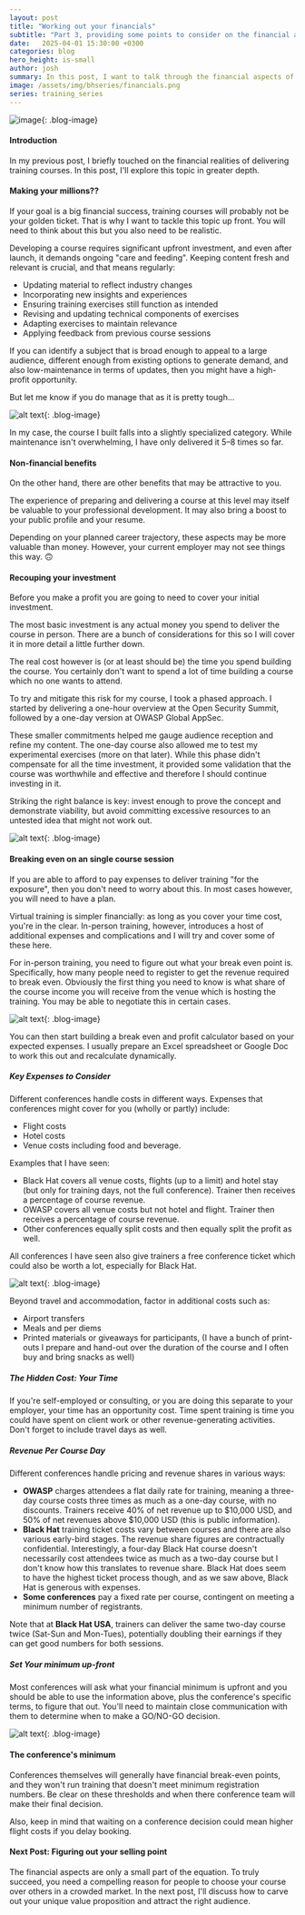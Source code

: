 ```yaml
---
layout: post
title: "Working out your financials"
subtitle: "Part 3, providing some points to consider on the financial aspects of training."
date:   2025-04-01 15:30:00 +0300
categories: blog
hero_height: is-small
author: josh
summary: In this post, I want to talk through the financial aspects of training including expenses and effort to take into account and some thoughts on how different conferences do pricing.
image: /assets/img/bhseries/financials.png
series: training_series
---
```


![image](/assets/img/bhseries/financials.png){: .blog-image}

#### Introduction

In my previous post, I briefly touched on the financial realities of delivering training courses. In this post, I'll explore this topic in greater depth.

#### Making your millions??

If your goal is a big financial success, training courses will probably not be your golden ticket. That is why I want to tackle this topic up front. You will need to think about this but you also need to be realistic. 

Developing a course requires significant upfront investment, and even after launch, it demands ongoing "care and feeding". Keeping content fresh and relevant is crucial, and that means regularly:

- Updating material to reflect industry changes
- Incorporating new insights and experiences
- Ensuring training exercises still function as intended
- Revising and updating technical components of exercises
- Adapting exercises to maintain relevance
- Applying feedback from previous course sessions

If you can identify a subject that is broad enough to appeal to a large audience, different enough from existing options to generate demand, and also low-maintenance in terms of updates, then you might have a high-profit opportunity.

But let me know if you do manage that as it is pretty tough...

![alt text](/assets/img/bhseries/mazetomoney.png){: .blog-image}

In my case, the course I built falls into a slightly specialized category. While maintenance isn't overwhelming, I have only delivered it 5–8 times so far. 

#### Non-financial benefits

On the other hand, there are other benefits that may be attractive to you.

The experience of preparing and delivering a course at this level may itself be valuable to your professional development. It may also bring a boost to your public profile and your resume.

Depending on your planned career trajectory, these aspects may be more valuable than money. However, your current employer may not see things this way. 🙃

#### Recouping your investment

Before you make a profit you are going to need to cover your initial investment.

The most basic investment is any actual money you spend to deliver the course in person. There are a bunch of considerations for this so I will cover it in more detail a little further down.

The real cost however is (or at least should be) the time you spend building the course. You certainly don't want to spend a lot of time building a course which no one wants to attend.

To try and mitigate this risk for my course, I took a phased approach. I started by delivering a one-hour overview at the Open Security Summit, followed by a one-day version at OWASP Global AppSec.

These smaller commitments helped me gauge audience reception and refine my content. The one-day course also allowed me to test my experimental exercises (more on that later). While this phase didn't compensate for all the time investment, it provided some validation that the course was worthwhile and effective and therefore I should continue investing in it.

Striking the right balance is key: invest enough to prove the concept and demonstrate viability, but avoid committing excessive resources to an untested idea that might not work out.

![alt text](/assets/img/bhseries/balance.png){: .blog-image}

#### Breaking even on an single course session

If you are able to afford to pay expenses to deliver training "for the exposure", then you don't need to worry about this. In most cases however, you will need to have a plan.

Virtual training is simpler financially: as long as you cover your time cost, you're in the clear. In-person training, however, introduces a host of additional expenses and complications and I will try and cover some of these here. 

For in-person training, you need to figure out what your break even point is. Specifically, how many people need to register to get the revenue required to break even. Obviously the first thing you need to know is what share of the course income you will receive from the venue which is hosting the training. You may be able to negotiate this in certain cases.

![alt text](/assets/img/bhseries/model.png){: .blog-image}

You can then start building a break even and profit calculator based on your expected expenses. I usually prepare an Excel spreadsheet or Google Doc to work this out and recalculate dynamically.

##### Key Expenses to Consider

Different conferences handle costs in different ways. Expenses that conferences might cover for you (wholly or partly) include:

* Flight costs
* Hotel costs
* Venue costs including food and beverage.

Examples that I have seen:

* Black Hat covers all venue costs, flights (up to a limit) and hotel stay (but only for training days, not the full conference). Trainer then receives a percentage of course revenue.
* OWASP covers all venue costs but not hotel and flight. Trainer then receives a percentage of course revenue.
* Other conferences equally split costs and then equally split the profit as well.

All conferences I have seen also give trainers a free conference ticket which could also be worth a lot, especially for Black Hat.

![alt text](/assets/img/bhseries/expenses.png){: .blog-image}

Beyond travel and accommodation, factor in additional costs such as:

- Airport transfers
- Meals and per diems
- Printed materials or giveaways for participants, (I have a bunch of print-outs I prepare and hand-out over the duration of the course and I often buy and bring snacks as well)

##### The Hidden Cost: Your Time

If you're self-employed or consulting, or you are doing this separate to your employer, your time has an opportunity cost. Time spent training is time you could have spent on client work or other revenue-generating activities. Don't forget to include travel days as well.

##### Revenue Per Course Day

Different conferences handle pricing and revenue shares in various ways:

- **OWASP** charges attendees a flat daily rate for training, meaning a three-day course costs three times as much as a one-day course, with no discounts. Trainers receive 40% of net revenue up to $10,000 USD, and 50% of net revenues above $10,000 USD (this is public information).
- **Black Hat** training ticket costs vary between courses and there are also  various early-bird stages. The revenue share figures are contractually confidential. Interestingly, a four-day Black Hat course doesn't necessarily cost attendees twice as much as a two-day course but I don't know how this translates to revenue share. Black Hat does seem to have the highest ticket process though, and as we saw above, Black Hat is generous with expenses.
- **Some conferences** pay a fixed rate per course, contingent on meeting a minimum number of registrants.

Note that at **Black Hat USA**, trainers can deliver the same two-day course twice (Sat-Sun and Mon-Tues), potentially doubling their earnings if they can get good numbers for both sessions.

##### Set Your minimum up-front

Most conferences will ask what your financial minimum is upfront and you should be able to use the information above, plus the conference's specific terms, to figure that out.  You'll need to maintain close communication with them to determine when to make a GO/NO-GO decision. 

![alt text](/assets/img/bhseries/fork.png){: .blog-image}

#### The conference's minimum

Conferences themselves will generally have financial break-even points, and they won't run training that doesn't meet minimum registration numbers. Be clear on these thresholds and when there conference team will make their final decision.

Also, keep in mind that waiting on a conference decision could mean higher flight costs if you delay booking.

#### Next Post: Figuring out your selling point

The financial aspects are only a small part of the equation. To truly succeed, you need a compelling reason for people to choose your course over others in a crowded market. In the next post, I'll discuss how to carve out your unique value proposition and attract the right audience.

